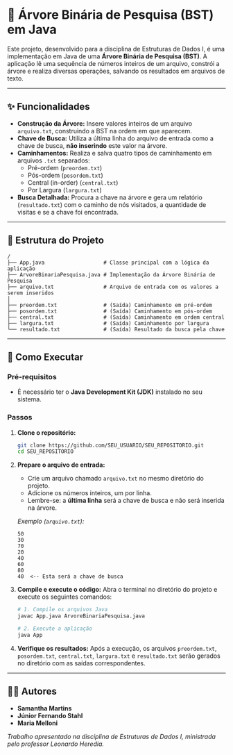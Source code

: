 # 🌳 Árvore Binária de Pesquisa (BST) em Java

Este projeto, desenvolvido para a disciplina de Estruturas de Dados I, é uma implementação em Java de uma **Árvore Binária de Pesquisa (BST)**. A aplicação lê uma sequência de números inteiros de um arquivo, constrói a árvore e realiza diversas operações, salvando os resultados em arquivos de texto.

-----

## ✨ Funcionalidades

  - **Construção da Árvore:** Insere valores inteiros de um arquivo `arquivo.txt`, construindo a BST na ordem em que aparecem.
  - **Chave de Busca:** Utiliza a última linha do arquivo de entrada como a chave de busca, **não inserindo** este valor na árvore.
  - **Caminhamentos:** Realiza e salva quatro tipos de caminhamento em arquivos `.txt` separados:
      - Pré-ordem (`preordem.txt`)
      - Pós-ordem (`posordem.txt`)
      - Central (in-order) (`central.txt`)
      - Por Largura (`largura.txt`)
  - **Busca Detalhada:** Procura a chave na árvore e gera um relatório (`resultado.txt`) com o caminho de nós visitados, a quantidade de visitas e se a chave foi encontrada.

-----

## 📂 Estrutura do Projeto

```
/
├── App.java                   # Classe principal com a lógica da aplicação
├── ArvoreBinariaPesquisa.java # Implementação da Árvore Binária de Pesquisa
├── arquivo.txt                # Arquivo de entrada com os valores a serem inseridos
│
├── preordem.txt               # (Saída) Caminhamento em pré-ordem
├── posordem.txt               # (Saída) Caminhamento em pós-ordem
├── central.txt                # (Saída) Caminhamento em ordem central
├── largura.txt                # (Saída) Caminhamento por largura
└── resultado.txt              # (Saída) Resultado da busca pela chave
```

-----

## 🚀 Como Executar

### Pré-requisitos

  - É necessário ter o **Java Development Kit (JDK)** instalado no seu sistema.

### Passos

1.  **Clone o repositório:**

    ```bash
    git clone https://github.com/SEU_USUARIO/SEU_REPOSITORIO.git
    cd SEU_REPOSITORIO
    ```

2.  **Prepare o arquivo de entrada:**

      - Crie um arquivo chamado `arquivo.txt` no mesmo diretório do projeto.
      - Adicione os números inteiros, um por linha.
      - Lembre-se: a **última linha** será a chave de busca e não será inserida na árvore.

    *Exemplo (`arquivo.txt`):*

    ```
    50
    30
    70
    20
    40
    60
    80
    40  <-- Esta será a chave de busca
    ```

3.  **Compile e execute o código:**
    Abra o terminal no diretório do projeto e execute os seguintes comandos:

    ```bash
    # 1. Compile os arquivos Java
    javac App.java ArvoreBinariaPesquisa.java

    # 2. Execute a aplicação
    java App
    ```

4.  **Verifique os resultados:**
    Após a execução, os arquivos `preordem.txt`, `posordem.txt`, `central.txt`, `largura.txt` e `resultado.txt` serão gerados no diretório com as saídas correspondentes.

-----

## 👨‍💻 Autores

  - **Samantha Martins**
  - **Júnior Fernando Stahl**
  - **Maria Melloni**

*Trabalho apresentado na disciplina de Estruturas de Dados I, ministrada pelo professor Leonardo Heredia.*
